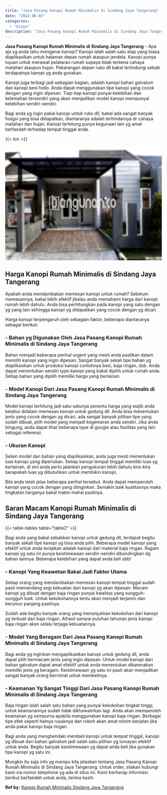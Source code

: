 ```yaml
---
title: "Jasa Pasang Kanopi Rumah Minimalis di Sindang Jaya Tangerang"
date: "2024-06-03"
categories: 
  - "biaya"
description: "Jasa Pasang Kanopi Rumah Minimalis di Sindang Jaya Tangerang. Mungkin itu saja info yg mampu kita jelaskan tentang Jasa Pasang Kanopi Rumah Minimalis di Sind..."
---
```


**Jasa Pasang Kanopi Rumah Minimalis di Sindang Jaya Tangerang** – Apa aja yg anda tahu mengenai kanopi? Kanopi ialah salah satu atap yang biasa diaplikasikan untuk halaman depan rumah ataupun jendela. Kanopi punya tujuan untuk merawat pelataran rumah supaya tidak terkena cahaya matahari ataupun hujan. Pekarangan depan ruko dll bakal terlindungi sebab terdapatnya kanopi yg anda gunakan.

Kanopi juga terbagi jadi sebagian bagian, adalah kanopi bahan galvalum dan kanopi besi hollo. Anda dapat menggunakan tipe kanopi yang cocok dengan yang ingin dipesan. Tiap-tiap kanopi punyai kelebihan dan kelemahan tersendiri yang akan menjadikan model kanopi mempunyai kelebihan sendiri-sendiri.

Bagi anda yg ingin pakai kanopi untuk ruko dll, bakal ada sangat banyak fungsi yang bisa didapatkan, diantaranya adalah terhindarnya dr cahaya matahari dan hujan. Kanopi terhitung punya kegunaan lain yg amat berfaedah terhadap tempat tinggal anda.

{{< toc >}}

![Jasa Pasang Kanopi Rumah Minimalis di Sindang Jaya Tangerang](/images/harga-kanopi-minimalis-29.png)

## Harga Kanopi Rumah Minimalis di Sindang Jaya Tangerang

Apakah anda mendambakan memesan kanopi untuk rumah? Sebelum memesannya, bakal lebih efektif jikalau anda memahami harga dari kanopi rumah lebih dahulu. Anda bisa perhitungkan pada kanopi yang satu dengan yg yang lain sehingga kanopi yg didapatkan yang cocok dengan yg dicari.

Harga kanopi terpengaruh oleh sebagian faktor, beberapa diantaranya sebagai berikut:

### \- Bahan yg Digunakan Oleh Jasa Pasang Kanopi Rumah Minimalis di Sindang Jaya Tangerang

Bahan menjadi beberapa perihal urgent yang mesti anda pastikan dalam memilih kanopi yang ingin dipesan. Sangat banyak sekali tipe bahan yg diaplikasikan untuk produksi kanopi contohnya besi, baja ringan, dsb. Anda dapat menentukan sendiri type kanopi yang bakal dipilih untuk rumah anda. Setiap bahan yang dipilih memiliki harga yang berlainan.

### \- Model Kanopi Dari Jasa Pasang Kanopi Rumah Minimalis di Sindang Jaya Tangerang

Model kanopi terhitung jadi satu-satunya penentu harga yang wajib anda ketahui didalam memesan kanopi untuk gedung dll. Anda bisa menentukan jenis yang cocok dengan yg dicari, ada sangat banyak pilihan tipe yang sudah dibuat, pilih model yang menjadi kegemaran anda sendiri. Jika anda bingung, anda dapat lihat beberapa type di google atau fasilitas yang lain sebagai referensi.

### \- Ukuran Kanopi

Selain model dan bahan yang diaplikasikan, anda juga mesti menentukan luas kanopi yang diperlukan. Setiap kanopi tempat tinggal memiliki luas yg berlainan, di sini anda perlu jalankan pengukuran lebih dahulu kira-kira berapakah luas yg dibutuhkan untuk membikin kanopi.

Bila anda telah jelas beberapa perihal tersebut. Anda dapat memperoleh kanopi yang cocok dengan yang diinginkan. Semakin baik kualitasnya maka tingkatan harganya bakal makin mahal pastinya.

## Saran Macam Kanopi Rumah Minimalis di Sindang Jaya Tangerang

{{< table-tables table="table2" >}}

Bagi anda yang bakal sebabkan kanopi untuk gedung dll, terdapat begitu banyak sekali tipe kanopi yg bisa anda pilih. Beberapa model kanopi yang efektif untuk anda terapkan adalah kanopi dari material baja ringan. Ragam kanopi yg satu ini punya keistimewaan sendiri-sendiri dibandingkan dg bahan lainnya. Beberapa kelebihan yang dapat anda beli sbb!

### \- Kanopi Yang Keawetan Bakal Jadi Faktor Utama

Setiap orang yang mendambakan memesan kanopi tempat tinggal sudah pasti memandang segi kekuatan dari kanopi yg akan dipesan. Macam kanopi yg dibuat dengan baja ringan punyai kwalitas yang sungguh-sungguh baik. Untuk kekokohannya tentu akan menjadi terjamin dan berumur panjang pastinya.

Sudah ada begitu banyak orang yang menunjukkan kekokohan dari kanopi yg terbuat dari baja ringan. Alhasil sampai puluhan tahunan jenis kanopi baja ringan akan selalu terjaga kekuatannya.

### \- Model Yang Beragam Dari Jasa Pasang Kanopi Rumah Minimalis di Sindang Jaya Tangerang

Bagi anda yg inginkan mengaplikasikan kanopi untuk gedung dll, anda dapat pilih bermacam jenis yang ingin dipesan. Untuk model kanopi dari bahan galvalum dapat amat efektif untuk anda menentukan dikarenakan memiliki jenis yg beragam. Keistimewaan yg satu ini pasti akan menjadikan sangat banyak orang berminat untuk membelinya.

### \- Keamanan Yg Sangat Tinggi Dari Jasa Pasang Kanopi Rumah Minimalis di Sindang Jaya Tangerang

Baja ringan ialah salah satu bahan yang punyai kekokohan tingkat tinggi, untuk keamanannya sudah tidak dikhawatirkan lagi. Anda akan memperoleh keamanan yg sempurna apabila menggunakan kanopi baja ringan. Berbagai tipe efek seperti halnya rusaknya dan roboh akan amat minim berjalan jika anda pakai kanopi baja ringan.

Bagi anda yang menghendaki membeli kanopi untuk tempat tinggal, kanopi yg dibuat dari bahan galvalum jadi salah satu pilihan yg lumayan efektif untuk anda. Begitu banyak keistimewaan yg dapat anda beli jika gunakan tipe kanopi yg satu ini.

Mungkin itu saja info yg mampu kita jelaskan tentang Jasa Pasang Kanopi Rumah Minimalis di Sindang Jaya Tangerang. Untuk order, silakan hubungi kami via nomor telephone yg ada di situs ini. Kami berharap informasi berikut berfaedah untuk anda, terima kasih.

**Ref by:**  [Kanopi Rumah Minimalis Sindang Jaya Tangerang](https://id.wikipedia.org/wiki/Kanopi)
